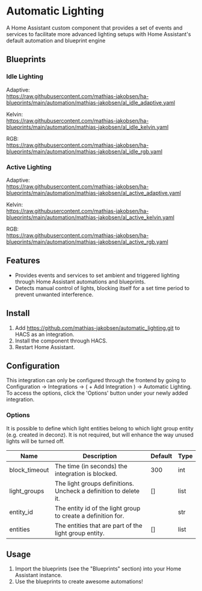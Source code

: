 # Automatic Lighting
A Home Assistant custom component that provides a set of events and services to facilitate more advanced lighting setups with Home Assistant's default automation and blueprint engine

## Blueprints
### Idle Lighting
Adaptive:\
https://raw.githubusercontent.com/mathias-jakobsen/ha-blueprints/main/automation/mathias-jakobsen/al_idle_adaptive.yaml

Kelvin:\
https://raw.githubusercontent.com/mathias-jakobsen/ha-blueprints/main/automation/mathias-jakobsen/al_idle_kelvin.yaml

RGB:\
https://raw.githubusercontent.com/mathias-jakobsen/ha-blueprints/main/automation/mathias-jakobsen/al_idle_rgb.yaml

### Active Lighting
Adaptive:\
https://raw.githubusercontent.com/mathias-jakobsen/ha-blueprints/main/automation/mathias-jakobsen/al_active_adaptive.yaml

Kelvin:\
https://raw.githubusercontent.com/mathias-jakobsen/ha-blueprints/main/automation/mathias-jakobsen/al_active_kelvin.yaml

RGB:\
https://raw.githubusercontent.com/mathias-jakobsen/ha-blueprints/main/automation/mathias-jakobsen/al_active_rgb.yaml


## Features
- Provides events and services to set ambient and triggered lighting through Home Assistant automations and blueprints.
- Detects manual control of lights, blocking itself for a set time period to prevent unwanted interference.

## Install
1. Add https://github.com/mathias-jakobsen/automatic_lighting.git to HACS as an integration.
2. Install the component through HACS.
3. Restart Home Assistant.

## Configuration
This integration can only be configured through the frontend by going to Configuration -> Integrations -> ( + Add Integration ) -> Automatic Lighting. To access the options, click the 'Options' button under your newly added integration.

### Options
It is possible to define which light entities belong to which light group entity (e.g. created in deconz). It is not required, but will enhance the way unused lights will be turned off.

| Name | Description | Default | Type |
| ---- | ----------- | ------- | ---- |
| block_timeout | The time (in seconds) the integration is blocked. | 300 | int
| light_groups | The light groups definitions. Uncheck a definition to delete it. | [] | list
| entity_id | The entity id of the light group to create a definition for. | | str
| entities | The entities that are part of the light group entity. | [] | list

## Usage
1. Import the blueprints (see the "Blueprints" section) into your Home Assistant instance.
2. Use the blueprints to create awesome automations!

